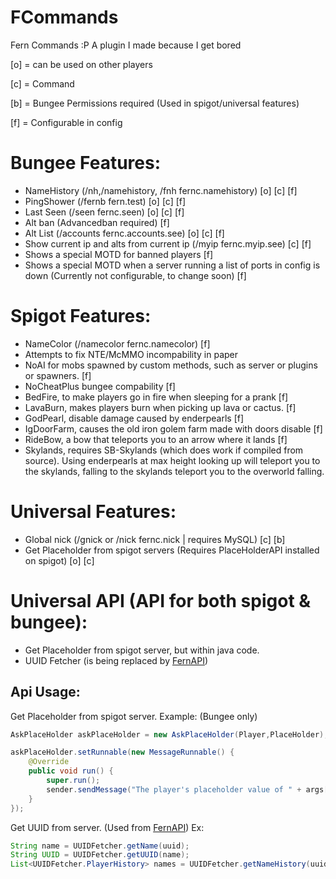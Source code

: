 # FCommands
Fern Commands :P
A plugin I made because I get bored

[o] = can be used on other players

[c] = Command

[b] = Bungee Permissions required (Used in spigot/universal features)

[f] = Configurable in config

# Bungee Features:
- NameHistory (/nh,/namehistory, /fnh fernc.namehistory) [o] [c] [f]
- PingShower (/fernb fern.test) [o] [c] [f]
- Last Seen (/seen fernc.seen) [o] [c] [f]
- Alt ban (Advancedban required) [f]
- Alt List (/accounts fernc.accounts.see) [o] [c] [f]
- Show current ip and alts from current ip (/myip fernc.myip.see) [c] [f]
- Shows a special MOTD for banned players [f]
- Shows a special MOTD when a server running a list of ports in config is down (Currently not configurable, to change soon) [f]


# Spigot Features:
- NameColor (/namecolor fernc.namecolor) [f]
- Attempts to fix NTE/McMMO incompability in paper
- NoAI for mobs spawned by custom methods, such as server or plugins or spawners. [f]
- NoCheatPlus bungee compability [f]
- BedFire, to make players go in fire when sleeping for a prank [f]
- LavaBurn, makes players burn when picking up lava or cactus. [f]
- GodPearl, disable damage caused by enderpearls [f]
- IgDoorFarm, causes the old iron golem farm made with doors disable [f]
- RideBow, a bow that teleports you to an arrow where it lands [f]
- Skylands, requires SB-Skylands (which does work if compiled from source). Using enderpearls at max height looking up will teleport you to the skylands, falling to the skylands teleport you to the overworld falling.

# Universal Features:
- Global nick (/gnick or /nick fernc.nick | requires MySQL) [c] [b]
- Get Placeholder from spigot servers (Requires PlaceHolderAPI installed on spigot) [o] [c]

# Universal API (API for both spigot & bungee):
- Get Placeholder from spigot server, but within java code. 
- UUID Fetcher (is being replaced by [FernAPI](https://github.com/Fernthedev/FernAPI))



## Api Usage:
Get Placeholder from spigot server. Example: (Bungee only)
```java
AskPlaceHolder askPlaceHolder = new AskPlaceHolder(Player,PlaceHolder);

askPlaceHolder.setRunnable(new MessageRunnable() {
    @Override
    public void run() {
        super.run();
        sender.sendMessage("The player's placeholder value of " + args[1] + " is " + askPlaceHolder.getPlaceHolderResult());
    }
});
```

Get UUID from server. (Used from [FernAPI](https://github.com/Fernthedev/FernAPI)) Ex:
```java
String name = UUIDFetcher.getName(uuid);
String UUID = UUIDFetcher.getUUID(name);
List<UUIDFetcher.PlayerHistory> names = UUIDFetcher.getNameHistory(uuidPlayer);
```
